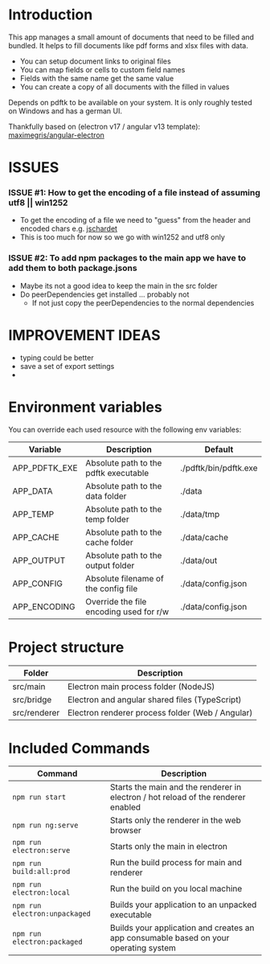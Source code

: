 # Introduction

This app manages a small amount of documents that need to be filled and bundled.
It helps to fill documents like pdf forms and xlsx files with data.
- You can setup document links to original files 
- You can map fields or cells to custom field names
- Fields with the same name get the same value
- You can create a copy of all documents with the filled in values

Depends on pdftk to be available on your system.
It is only roughly tested on Windows and has a german UI.

Thankfully based on (electron v17 / angular v13 template): [maximegris/angular-electron](https://github.com/maximegris/angular-electron)

# ISSUES

### ISSUE #1: How to get the encoding of a file instead of assuming utf8 || win1252
- To get the encoding of a file we need to "guess" from the header and encoded chars e.g. [jschardet](https://github.com/aadsm/jschardet)
- This is too much for now so we go with win1252 and utf8 only

### ISSUE #2: To add npm packages to the main app we have to add them to both package.jsons
- Maybe its not a good idea to keep the main in the src folder
- Do peerDependencies get installed ... probably not
  - If not just copy the peerDependencies to the normal dependencies

# IMPROVEMENT IDEAS
* typing could be better
* save a set of export settings
* 

# Environment variables

You can override each used resource with the following env variables:

| Variable      | Description                             | Default               |
|---------------|-----------------------------------------|-----------------------|
| APP_PDFTK_EXE | Absolute path to the pdftk executable   | ./pdftk/bin/pdftk.exe |
| APP_DATA      | Absolute path to the data folder        | ./data                |
| APP_TEMP      | Absolute path to the temp folder        | ./data/tmp            |
| APP_CACHE     | Absolute path to the cache folder       | ./data/cache          |
| APP_OUTPUT    | Absolute path to the output folder      | ./data/out            |
| APP_CONFIG    | Absolute filename of the config file    | ./data/config.json    |
| APP_ENCODING  | Override the file encoding used for r/w | ./data/config.json    |

# Project structure

| Folder       | Description                                      |
|--------------|--------------------------------------------------|
| src/main     | Electron main process folder (NodeJS)            |
| src/bridge   | Electron and angular shared files (TypeScript)   |
| src/renderer | Electron renderer process folder (Web / Angular) |

# Included Commands

| Command                       | Description                                                                          |
|-------------------------------|--------------------------------------------------------------------------------------|
| `npm run start`               | Starts the main and the renderer in electron / hot reload of the renderer enabled    |
| `npm run ng:serve`            | Starts only the renderer in the web browser                                          |
| `npm run electron:serve`      | Starts only the main in electron                                                     |
| `npm run build:all:prod`      | Run the build process for main and renderer                                          |
| `npm run electron:local`      | Run the build on you local machine                                                   |
| `npm run electron:unpackaged` | Builds your application to an unpacked executable                                    |
| `npm run electron:packaged`   | Builds your application and creates an app consumable based on your operating system |

